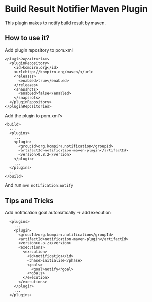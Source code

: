 Build Result Notifier Maven Plugin
===================================

This plugin makes to notify build result by maven.

How to use it?
---------------

Add plugin repository to pom.xml

    <pluginRepositories>
      <pluginRepository>
        <id>kompiro.org</id>
        <url>http://kompiro.org/maven/</url>
        <releases>
          <enabled>true</enabled>
        </releases>
        <snapshots>
          <enabled>false</enabled>
        </snapshots>
      </pluginRepository>
    </pluginRepositories>

Add the plugin to pom.xml's <build>

    <build>
      ...
      <plugins>
        ...
        <plugin>
          <groupId>org.kompiro.notification</groupId>
          <artifactId>notification-maven-plugin</artifactId>
          <version>0.8.2</version>
        </plugin>
        ...
      </plugins>
      ...
    </build>

And run `mvn notification:notify`

Tips and Tricks
------------------

Add notification goal automatically -> add execution

      <plugins>
        ...
        <plugin>
          <groupId>org.kompiro.notification</groupId>
          <artifactId>notification-maven-plugin</artifactId>
          <version>0.8.2</version>
          <executions>
            <execution>
              <id>notification</id>
              <phase>initialize</phase>
              <goals>
                <goal>notify</goal>
              </goals>
            </execution>
          </executions>
        </plugin>
        ...
      </plugins>

